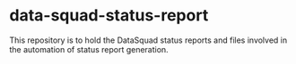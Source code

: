 # data-squad-status-report

This repository is to hold the DataSquad status reports and files involved in the automation of status report generation.
